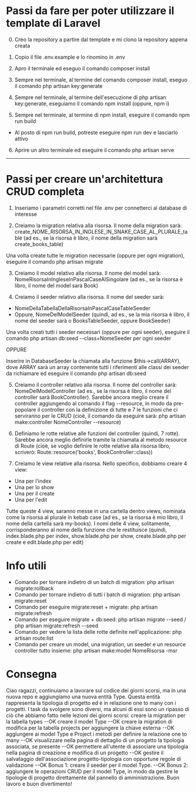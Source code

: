 # Passi da fare per poter utilizzare il template di Laravel

0. Creo la repository a partire dal template e mi clono la repository appena creata

1. Copio il file .env.example e lo rinomino in .env

2. Apro il terminale ed eseguo il comando composer install

3. Sempre nel terminale, al termine del comando composer install, eseguo il comando php artisan key:generate

4. Sempre nel terminale, al termine dell'esecuzione di php artisan key:generate, eseguiamo il comando npm install (oppure, npm i)

5. Sempre nel terminale, al termine di npm install, eseguire il comando npm run build
- Al posto di npm run build, potreste eseguire npm run dev e lasciarlo attivo

6. Aprire un altro terminale ed eseguire il comando php artisan serve


--------------------------------------------------------------------------------------------


# Passi per creare un'architettura CRUD completa

1. Inseriamo i parametri corretti nel file .env per connetterci al database di interesse

2. Creiamo la migration relativa alla risorsa. Il nome della migration sarà: create_NOME_RISORSA_IN_INGLESE_IN_SNAKE_CASE_AL_PLURALE_table (ad es., se la risorsa è libro, il nome della migration sarà create_books_table)

Una volta create tutte le migration necessarie (oppure per ogni migration), eseguire il comando php artisan migrate 

3. Creiamo il model relativo alla risorsa. Il nome del model sarà: NomeRisorsaInIngleseInPascalCaseAlSingolare (ad es., se la risorsa è libro, il nome del model sarà Book)

4. Creiamo il seeder relativo alla risorsa. Il nome del seeder sarà:
- NomeDellaTabellaDellaRisorsaInPascalCaseTableSeeder
- Oppure, NomeDelModelSeeder
(quindi, ad es., se la mia risorsa è libro, il nome del seeder sarà o BooksTableSeeder, oppure BookSeeder)

Una volta creati tutti i seeder necessari (oppure per ogni seeder), eseguire il comando php artisan db:seed --class=NomeSeeder per ogni seeder

OPPURE

Inserire in DatabaseSeeder la chiamata alla funzione $this->call(ARRAY), dove ARRAY sarà un array contenente tutti i riferimenti alle classi dei seeder da richiamare ed eseguire il comando php artisan db:seed

5. Creiamo il controller relativo alla risorsa. Il nome del controller sarà: NomeDelModelController (ad es., se la risorsa è libro, il nome del controller sarà BookController). Sarebbe ancora meglio creare il controller aggiungendo al comando il flag --resource, in modo da pre-popolare il controller con la definizione di tutte e 7 le funzioni che ci serviranno per le CRUD (cioè, il comando da eseguire sarà: php artisan make:controller NomeController --resource)

6. Definiamo le rotte relative alle funzioni del controller (quindi, 7 rotte). Sarebbe ancora meglio definirle tramite la chiamata al metodo resource di Route (cioè, se voglio definire le rotte relative alla risorsa libro, scriverò: Route::resource('books', BookController::class))

7. Creiamo le view relative alla risorsa. Nello specifico, dobbiamo creare 4 view:
- Una per l'index
- Una per lo show
- Una per il create
- Una per l'edit

Tutte queste 4 view, saranno messe in una cartella dentro views, nominata come la risorsa al plurale in kebab case (ad es., se la risorsa è mio libro, il nome della cartella sarà my-books). I nomi delle 4 view, solitamente, corrisponderanno al nome della funzione che le restituisce (quindi, index.blade.php per index, show.blade.php per show, create.blade.php per create e edit.blade.php per edit)

# Info utili
- Comando per tornare indietro di un batch di migration: php artisan migrate:rollback
- Comando per tornare indietro di tutti i batch di migration: php artisan migrate:reset
- Comando per eseguire migrate:reset + migrate: php artisan migrate:refresh
- Comando per eseguire migrate + db:seed: php artisan migrate --seed / php artisan migrate:refresh --seed
- Comando per vedere la lista delle rotte definite nell'applicazione: php artisan route:list
- Comando per creare un model, una migration, un seeder e un resource controller tutto insieme: php artisan make:model NomeRisorsa -msr

# Consegna
Ciao ragazzi,
continuiamo a lavorare sul codice dei giorni scorsi, ma in una nuova repo e aggiungiamo una nuova entità Type. Questa entità rappresenta la tipologia di progetto ed è in relazione one to many con i progetti.
I task da svolgere sono diversi, ma alcuni di essi sono un ripasso di ciò che abbiamo fatto nelle lezioni dei giorni scorsi:
creare la migration per la tabella types --OK
creare il model Type --OK
creare la migration di modifica per la tabella projects per aggiungere la chiave esterna --OK
aggiungere ai model Type e Project i metodi per definire la relazione one to many --OK
visualizzare nella pagina di dettaglio di un progetto la tipologia associata, se presente --OK
permettere all'utente di associare una tipologia nella pagina di creazione e modifica di un progetto --OK
gestire il salvataggio dell'associazione progetto-tipologia con opportune regole di validazione --OK
Bonus 1:
creare il seeder per il model Type. --OK
Bonus 2:
aggiungere le operazioni CRUD per il model Type, in modo da gestire le tipologie di progetto direttamente dal pannello di amministrazione.
Buon lavoro e buon divertimento!